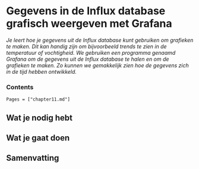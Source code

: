 # Gegevens in de Influx database grafisch weergeven met Grafana

*Je leert hoe je gegevens uit de Influx database kunt gebruiken om grafieken te maken. Dit kan handig zijn om bijvoorbeeld trends te zien in de temperatuur of vochtigheid. We gebruiken een programma genaamd Grafana om de gegevens uit de Influx database te halen en om de grafieken te maken. Zo kunnen we gemakkelijk zien hoe de gegevens zich in de tijd hebben ontwikkeld.*

### Contents

```@contents
Pages = ["chapter11.md"]
```

## Wat je nodig hebt

## Wat je gaat doen

## Samenvatting
